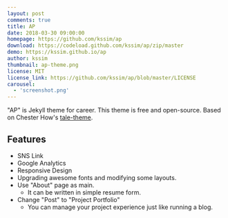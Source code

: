 ```yaml
---
layout: post
comments: true
title: AP 
date: 2018-03-30 09:00:00
homepage: https://github.com/kssim/ap 
download: https://codeload.github.com/kssim/ap/zip/master
demo: https://kssim.github.io/ap
author: kssim 
thumbnail: ap-theme.png
license: MIT
license_link: https://github.com/kssim/ap/blob/master/LICENSE
carousel:
  - 'screenshot.png'
---
```


"AP" is Jekyll theme for career. This theme is free and open-source. Based on Chester How's [tale-theme](https://github.com/chesterhow/tale).

## Features

* SNS Link
* Google Analytics
* Responsive Design
* Upgrading awesome fonts and modifying some layouts.
* Use "About" page as main.
  * It can be written in simple resume form.
* Change "Post" to "Project Portfolio"
  * You can manage your project experience just like running a blog.
